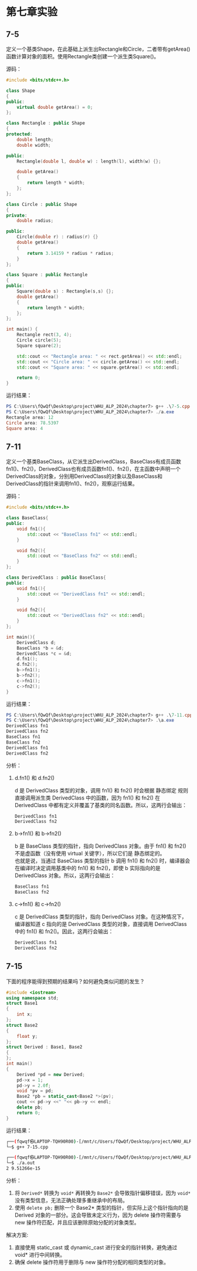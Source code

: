 # 第七章实验

## 7-5

定义一个基类Shape，在此基础上派生出Rectangle和Circle，二者带有getArea()函数计算对象的面积。使用Rectangle类创建一个派生类Square()。

源码：

```cpp
#include <bits/stdc++.h>

class Shape
{
public:
    virtual double getArea() = 0;
};

class Rectangle : public Shape
{
protected:
    double length;
    double width;

public:
    Rectangle(double l, double w) : length(l), width(w) {};

    double getArea()
    {
        return length * width;
    };
};

class Circle : public Shape
{
private:
    double radius;

public:
    Circle(double r) : radius(r) {}
    double getArea()
    {
        return 3.14159 * radius * radius;
    }
};

class Square : public Rectangle
{
public:
    Square(double s) : Rectangle(s,s) {};
    double getArea()
    {
        return length * width;
    };
};

int main() {
    Rectangle rect(3, 4);
    Circle circle(5);
    Square square(2);

    std::cout << "Rectangle area: " << rect.getArea() << std::endl;
    std::cout << "Circle area: " << circle.getArea() << std::endl;
    std::cout << "Square area: " << square.getArea() << std::endl;

    return 0;
}
```

运行结果：

```Powershell
PS C:\Users\fQwQf\Desktop\project\WHU_ALP_2024\chapter7> g++ .\7-5.cpp
PS C:\Users\fQwQf\Desktop\project\WHU_ALP_2024\chapter7> ./a.exe
Rectangle area: 12
Circle area: 78.5397
Square area: 4
```

## 7-11

定义一个基类BaseClass，从它派生出DerivedClass，BaseClass有成员函数fn1()、fn2()，DerivedClass也有成员函数fn1()、fn2()，在主函数中声明一个DerivedClass的对象，分别用DerivedClass的对象以及BaseClass和DerivedClass的指针来调用fn1()、fn2()，观察运行结果。  

源码：

```cpp
#include <bits/stdc++.h>

class BaseClass{
public:
    void fn1(){
        std::cout << "BaseClass fn1" << std::endl;
    }

    void fn2(){
        std::cout << "BaseClass fn2" << std::endl;
    }
};

class DerivedClass : public BaseClass{
public:
    void fn1(){
        std::cout << "DerivedClass fn1" << std::endl;
    }

    void fn2(){
        std::cout << "DerivedClass fn2" << std::endl;
    }
};

int main(){
    DerivedClass d;
    BaseClass *b = &d;
    DerivedClass *c = &d;
    d.fn1();
    d.fn2();
    b->fn1();
    b->fn2();
    c->fn1();
    c->fn2();
}
```

运行结果：

```Powershell
PS C:\Users\fQwQf\Desktop\project\WHU_ALP_2024\chapter7> g++ .\7-11.cpp
PS C:\Users\fQwQf\Desktop\project\WHU_ALP_2024\chapter7> .\a.exe
DerivedClass fn1
DerivedClass fn2
BaseClass fn1
BaseClass fn2
DerivedClass fn1
DerivedClass fn2
```

分析：  

1. d.fn1() 和 d.fn2()

    d 是 DerivedClass 类型的对象，调用 fn1() 和 fn2() 时会根据 静态绑定 规则直接调用派生类 DerivedClass 中的函数，因为 fn1() 和 fn2() 在 DerivedClass 中都有定义并覆盖了基类的同名函数。所以，这两行会输出：

    ```Powershell
    DerivedClass fn1
    DerivedClass fn2
    ```

2. b->fn1() 和 b->fn2()

    b 是 BaseClass 类型的指针，指向 DerivedClass 对象。由于 fn1() 和 fn2() 不是虚函数（没有使用 virtual 关键字），所以它们是 静态绑定的。  
    也就是说，当通过 BaseClass 类型的指针 b 调用 fn1() 和 fn2() 时，编译器会在编译时决定调用基类中的 fn1() 和 fn2()，即使 b 实际指向的是 DerivedClass 对象。所以，这两行会输出：

    ```Powershell
    BaseClass fn1
    BaseClass fn2
    ```

3. c->fn1() 和 c->fn2()

    c 是 DerivedClass 类型的指针，指向 DerivedClass 对象。在这种情况下，编译器知道 c 指向的是 DerivedClass 类型的对象，直接调用 DerivedClass 中的 fn1() 和 fn2()。因此，这两行会输出：

    ```Powershell
    DerivedClass fn1
    DerivedClass fn2
    ```

## 7-15

下面的程序能得到预期的结果吗？如何避免类似问题的发生？

```cpp
#include <iostream>
using namespace std;
struct Base1
{
    int x;
};
struct Base2
{
    float y;
};
struct Derived : Base1, Base2
{
};
int main()
{
    Derived *pd = new Derived;
    pd->x = 1;
    pd->y = 2.0f;
    void *pv = pd;
    Base2 *pb = static_cast<Base2 *>(pv);
    cout << pd->y <<" "<< pb->y << endl;
    delete pb;
    return 0;
}
```

运行结果：

```bash
┌──(fqwqf㉿LAPTOP-TQH90R00)-[/mnt/c/Users/fQwQf/Desktop/project/WHU_ALP_2024/experiment7]
└─$ g++ 7-15.cpp

┌──(fqwqf㉿LAPTOP-TQH90R00)-[/mnt/c/Users/fQwQf/Desktop/project/WHU_ALP_2024/experiment7]
└─$ ./a.out
2 9.51266e-15
```

分析：

1. 将 `Derived*` 转换为 `void*` 再转换为 `Base2*` 会导致指针偏移错误，因为 `void*` 没有类型信息，无法正确处理多重继承中的布局。
2. 使用 `delete pb;` 删除一个 Base2* 类型的指针，但实际上这个指针指向的是 Derived 对象的一部分。这会导致未定义行为，因为 delete 操作符需要与 new 操作符匹配，并且应该删除原始分配的对象类型。

解决方案:

1. 直接使用 static_cast 或 dynamic_cast 进行安全的指针转换，避免通过 void* 进行中间转换。
2. 确保 delete 操作符用于删除与 new 操作符分配的相同类型的对象。
